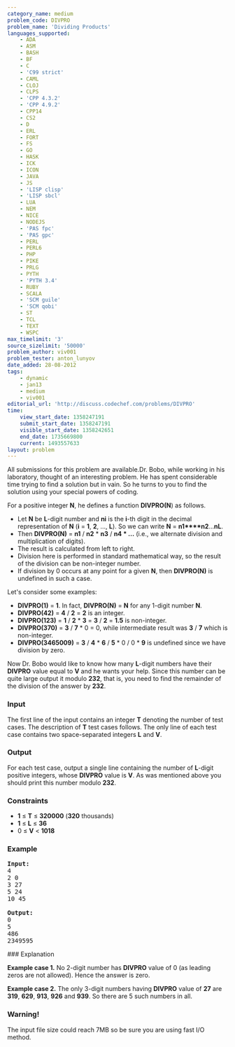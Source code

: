 ```yaml
---
category_name: medium
problem_code: DIVPRO
problem_name: 'Dividing Products'
languages_supported:
    - ADA
    - ASM
    - BASH
    - BF
    - C
    - 'C99 strict'
    - CAML
    - CLOJ
    - CLPS
    - 'CPP 4.3.2'
    - 'CPP 4.9.2'
    - CPP14
    - CS2
    - D
    - ERL
    - FORT
    - FS
    - GO
    - HASK
    - ICK
    - ICON
    - JAVA
    - JS
    - 'LISP clisp'
    - 'LISP sbcl'
    - LUA
    - NEM
    - NICE
    - NODEJS
    - 'PAS fpc'
    - 'PAS gpc'
    - PERL
    - PERL6
    - PHP
    - PIKE
    - PRLG
    - PYTH
    - 'PYTH 3.4'
    - RUBY
    - SCALA
    - 'SCM guile'
    - 'SCM qobi'
    - ST
    - TCL
    - TEXT
    - WSPC
max_timelimit: '3'
source_sizelimit: '50000'
problem_author: viv001
problem_tester: anton_lunyov
date_added: 28-08-2012
tags:
    - dynamic
    - jan13
    - medium
    - viv001
editorial_url: 'http://discuss.codechef.com/problems/DIVPRO'
time:
    view_start_date: 1358247191
    submit_start_date: 1358247191
    visible_start_date: 1358242651
    end_date: 1735669800
    current: 1493557633
layout: problem
---
```

All submissions for this problem are available.Dr. Bobo, while working in his laboratory, thought of an interesting problem. He has spent considerable time trying to find a solution but in vain. So he turns to you to find the solution using your special powers of coding.

For a positive integer **N**, he defines a function **DIVPRO(N**) as follows.

- Let **N** be **L**-digit number and **ni** is the **i**-th digit in the decimal representation of **N** (**i** = **1**, **2**, ..., **L**). So we can write **N** = **n1****n2**...**nL**.
- Then **DIVPRO(N)** = **n1** / **n2** \* **n3** / **n4 \* ...**  (i.e., we alternate division and multiplication of digits).
- The result is calculated from left to right.
- Division here is performed in standard mathematical way, so the result of the division can be non-integer number.
- If division by 0 occurs at any point for a given **N**, then **DIVPRO(N)** is undefined in such a case.

Let's consider some examples:

- **DIVPRO(1)** = **1**. In fact, **DIVPRO(N)** = **N** for any 1-digit number **N**.
- **DIVPRO(42)** = **4** / **2** = **2** is an integer.
- **DIVPRO(123)** = **1** / **2** \* **3** = **3** / **2** = **1.5** is non-integer.
- **DIVPRO(370)** = **3** / **7** \* 0 = 0, while intermediate result was **3** / **7** which is non-integer.
- **DIVPRO(3465009)** = **3** / **4** \* **6** / **5** \* 0 / 0 \* **9** is undefined since we have division by zero.

Now Dr. Bobo would like to know how many **L**-digit numbers have their **DIVPRO** value equal to **V** and he wants your help. Since this number can be quite large output it modulo **232**, that is, you need to find the remainder of the division of the answer by **232**.

### Input

The first line of the input contains an integer **T** denoting the number of test cases. The description of **T** test cases follows. The only line of each test case contains two space-separated integers **L** and **V**.

### Output

 For each test case, output a single line containing the number of **L**-digit positive integers, whose **DIVPRO** value is **V**. As was mentioned above you should print this number modulo **232**.

### Constraints

- **1** ≤ **T** ≤ **320000** (**320** thousands)
- **1** ≤ **L** ≤ **36**
- 0 ≤ **V** < **1018**

### Example

<pre>
<b>Input:</b>
4
2 0
3 27
5 24
10 45

<b>Output:</b>
0
5
486
2349595
</pre>###  Explanation

**Example case 1.** No 2-digit number has **DIVPRO** value of 0 (as leading zeros are not allowed). Hence the answer is zero.

**Example case 2.** The only 3-digit numbers having **DIVPRO** value of **27** are **319**, **629**, **913**, **926** and **939**. So there are 5 such numbers in all.

### Warning!

The input file size could reach 7MB so be sure you are using fast I/O method.
